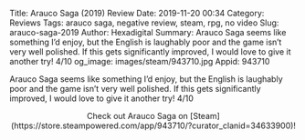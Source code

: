 Title: Arauco Saga (2019) Review
Date: 2019-11-20 00:34
Category: Reviews
Tags: arauco saga, negative review, steam, rpg, no video
Slug: arauco-saga-2019
Author: Hexadigital
Summary: Arauco Saga seems like something I’d enjoy, but the English is laughably poor and the game isn’t very well polished. If this gets significantly improved, I would love to give it another try! 4/10
og_image: images/steam/943710.jpg
Appid: 943710

Arauco Saga seems like something I’d enjoy, but the English is laughably poor and the game isn’t very well polished. If this gets significantly improved, I would love to give it another try! 4/10

<center>Check out Arauco Saga on [Steam](https://store.steampowered.com/app/943710/?curator_clanid=34633900)!</center>